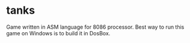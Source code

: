 # tanks

Game written in ASM language for 8086 processor.
Best way to run this game on Windows is to build it in DosBox.
